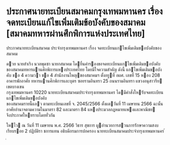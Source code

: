 
# ประกาศนายทะเบียนสมาคมกรุงเทพมหานคร เรื่อง จดทะเบียนแก้ไขเพิ่มเติมข้อบังคับของสมาคม [สมาคมทหารผ่านศึกพิการแห่งประเทศไทย]
      
      

      
      

ประกาศนายทะเบียนสมาคม 
ประจํากรุงเทพมหานคร 
เรื่อง   จดทะเบียนแกไขเพิ่มเติมขอบังคับของสมาคม 
 
 
ดวย  นายสําเริง  นวลพุดซา  นายกสมาคม  ไดยื่นคํารองขอจดทะเบียนแกไขเพิ่มเติมขอบังคับ 
ของสมาคมทหารผานศึกพิการแหงประเทศไทย  โดยมีใจความสําคัญ  ดังนี้ 
แกไขเพิ่มเติมขอบังคับ  ขอ  4  ความวา 
ขอ   4 สํานักงานใหญของสมาคมฯ  ตั้งอยูที่  อผศ.  เลขที่  15  หอง  208    อาคารพักอาศัย 
ทหารผานศึกพิการและบุตร  ซอยรามอินทรา  25  ถนนรามอินทรา  แขวงอนุสาวรีย  เขตบางเขน   
กรุงเทพมหานคร  10220 
นายทะเบียนสมาคมประจํากรุงเทพมหานคร  ไดมีคําสั่งใหรับจดทะเบียนแกไขเพิ่มเติมขอบังคับ   
ของสมาคมรายนี้แลว  ตามทะเบียนเลขที่  จ.  2045/2566  ตั้งแตวันที่  11  เมษายน      2566 
ฉะนั้น  อาศัยอํานาจตามความในมาตรา  82  และมาตรา  84  แหงประมวลกฎหมายแพงและพาณิชย   
จึงประกาศใหทราบโดยทั่วกัน 
 
ใหไว  ณ  วันที่  11   เมษายน  พ.ศ.  2566 
วิธาร  สุขการ 
ผูอํานวยการสวนการรักษาความสงบเรียบรอย  2  ปฏิบัติรา  ชการแทน 
อธิบดีกรมการปกครอง 
นายทะเบียนสมาคมประจํากรุงเทพมหานคร 
้
 
่
 